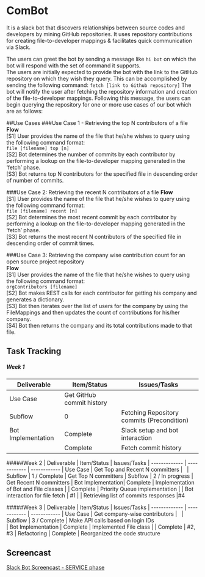 # ComBot

It is a slack bot that discovers relationships between source codes and developers by mining GitHub repositories. It uses repository contributions for creating file-to-developer mappings & facilitates quick communication via Slack.

The users can greet the bot by sending a message like `hi bot` on which the bot will respond with the set of command it supports.   
The users are initially expected to provide the bot with the link to the GitHub repository on which they wish they query. This can be
accomplished by sending the following command:
`fetch [link to Github repository]`
The bot will notify the user after fetching the repository information and creation of the file-to-developer mappings.
Following this message, the users can begin querying the repository for one or more use cases of our bot which are as follows:

##Use Cases
###Use Case 1 - Retrieving the top N contributors of a file  
**Flow**  
[S1] User provides the name of the file that he/she wishes to query using the following  command format:  
`file [filename] top [n]`  
[S2] Bot determines the number of commits by each contributor by performing a lookup on the file-to-developer mapping generated in the ‘fetch’ phase.  
[S3] Bot returns top N contributors for the specified file in descending order of number of commits.  

###Use Case 2: Retrieving the recent N contributors of a file
**Flow**  
[S1] User provides the name of the file that he/she wishes to query using the following  command format:    
`file [filename] recent [n]`  
[S2] Bot determines the most recent commit by each contributor by performing a lookup on the file-to-developer mapping generated in the ‘fetch’ phase.    
[S3] Bot returns the most recent N contributors of the specified file in descending order of commit times.    

###Use Case 3: Retrieving the company wise contribution count for an open source project repository  
**Flow**   
[S1] User provides the name of the file that he/she wishes to query using the following  command format:  
`orgContributors [filename]`  
[S2] Bot makes REST calls for each contributor for getting his company and generates a dictionary.  
[S3] Bot then iterates over the list of users for the company by using the FileMappings and then updates the count of contributions for his/her company.  
[S4] Bot then returns the company and its total contributions made to that file.    

## Task Tracking

##### Week 1

| Deliverable   | Item/Status   |  Issues/Tasks
| ------------- | ------------  |  ------------
| Use Case      | Get GitHub commit history | &nbsp;
| Subflow      | 0            |  Fetching Repository commits (Precondition)
| Bot Implementation| Complete    | Slack setup and bot interaction
|              | Complete    | Fetch commit history

#####Week 2
| Deliverable   | Item/Status   |  Issues/Tasks
| ------------- | ------------  |  ------------
| Use Case      | Get Top and Recent N committers | &nbsp;
| Subflow           | 1 / Complete     |  Get Top N committers
| Subflow           | 2 / In progress |  Get Recent N committers
| Bot Implementation| Complete    | Implementation of Bot and File classes
| | Complete    | Priority Queue implementation
| |  Bot interaction for file fetch | #1
| | Retrieving list of commits responses |#4

#####Week 3
| Deliverable   | Item/Status   |  Issues/Tasks
| ------------- | ------------  |  ------------
| Use Case      | Get company-wise contributors | &nbsp;
| Subflow      | 3 / Complete     | Make API calls based on login IDs   
| Bot Implementation | Complete   | Implemented File class
|  | Complete   | #2, #3
| Refactoring | Complete | Reorganized the code structure

## Screencast
[Slack Bot Screencast - SERVICE phase](https://youtu.be/M0Cck8CmSz4)
